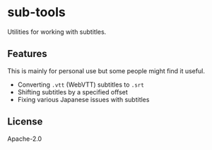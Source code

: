 # sub-tools

Utilities for working with subtitles.

## Features

This is mainly for personal use but some people might find it useful.

- Converting `.vtt` (WebVTT) subtitles to `.srt`
- Shifting subtitles by a specified offset
- Fixing various Japanese issues with subtitles

## License

Apache-2.0
